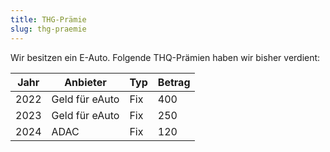 ```yaml
---
title: THG-Prämie
slug: thg-praemie
---
```


Wir besitzen ein E-Auto. Folgende THQ-Prämien haben wir bisher verdient:

| Jahr | Anbieter   | Typ | Betrag |
|------|------------|--------|---
| 2022 | Geld für eAuto | Fix | 400 |
| 2023 | Geld für eAuto | Fix | 250 |
| 2024 | ADAC | Fix | 120 |
